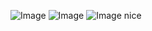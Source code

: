 ![Image](https://cdn.discordapp.com/attachments/1172930784894664734/1241464031139856485/image.png?ex=664a4afa&is=6648f97a&hm=2cbf88ca2616d18b992be792ccd09c8db47c743a9d7993d629e9cffff5ceb2d0&)
![Image](https://cdn.discordapp.com/attachments/1172930784894664734/1241464761842012210/image.png?ex=664a4ba8&is=6648fa28&hm=9ee04ee5d675d354caa0ea9217f1d39613906a058dcd8557afed2c9e4131f472&)
![Image](https://cdn.discordapp.com/attachments/1198436406666727424/1242281188857479168/image.png?ex=664d4403&is=664bf283&hm=79b608c47b0903c660bbdb3ac4ff2fcc681a6d8d13e43acead563d7b239df66e&)
nice
